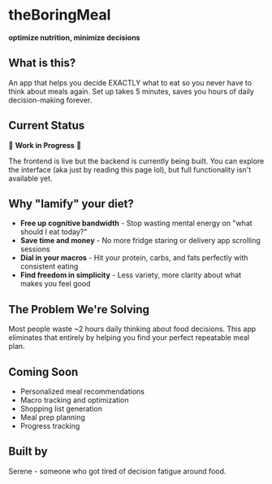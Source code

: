 # theBoringMeal

**optimize nutrition, minimize decisions**

## What is this?

An app that helps you decide EXACTLY what to eat so you never have to think about meals again. Set up takes 5 minutes, saves you hours of daily decision-making forever.

## Current Status

🚧 **Work in Progress** 🚧

The frontend is live but the backend is currently being built. You can explore the interface (aka just by reading this page lol), but full functionality isn't available yet.

## Why "lamify" your diet?

- **Free up cognitive bandwidth** - Stop wasting mental energy on "what should I eat today?"
- **Save time and money** - No more fridge staring or delivery app scrolling sessions
- **Dial in your macros** - Hit your protein, carbs, and fats perfectly with consistent eating
- **Find freedom in simplicity** - Less variety, more clarity about what makes you feel good

## The Problem We're Solving

Most people waste ~2 hours daily thinking about food decisions. This app eliminates that entirely by helping you find your perfect repeatable meal plan.

## Coming Soon

- Personalized meal recommendations
- Macro tracking and optimization
- Shopping list generation
- Meal prep planning
- Progress tracking

## Built by

Serene - someone who got tired of decision fatigue around food.
